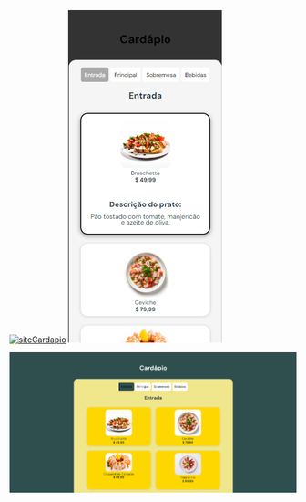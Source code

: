 [![siteCardapio](https://img.shields.io/badge/website-000000?style=for-the-badge&logo=About.me&logoColor=white)](https://cardapio-react-nine.vercel.app/) ![mobile](/public/img/cardapioMobale.png)


![Captura de Tela - Computador](/public/img/cardapioComp.png)
